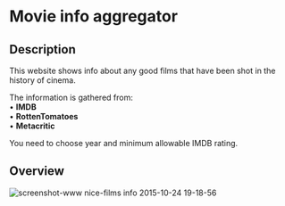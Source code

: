 # Movie info aggregator 
## Description
This website shows info about any good films that have been shot in the history of cinema.  
  
The information is gathered from:  
• <b>IMDB</b>  
• <b>RottenTomatoes</b>  
• <b>Metacritic</b>    
  
You need to choose year and minimum allowable IMDB rating.

## Overview  
![screenshot-www nice-films info 2015-10-24 19-18-56](https://cloud.githubusercontent.com/assets/13981035/10711471/f9434eca-7a84-11e5-870f-ba68b98e6354.jpg)
